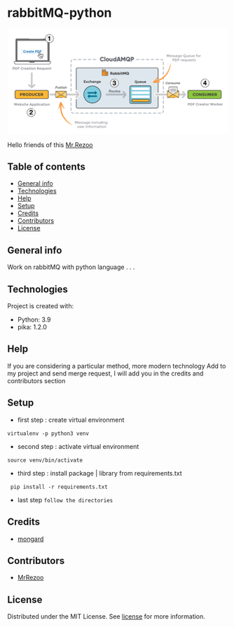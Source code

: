 # rabbitMQ-python

![python](assets/rabbitmq-beginners-updated.png)

Hello friends of this [Mr.Rezoo](https://www.linkedin.com/in/reza-mobaraki/)

## Table of contents

* [General info](#General-info)
* [Technologies](#Technologies)
* [Help](#Help)
* [Setup](#Setup)
* [Credits](#credits)
* [Contributors](#Contributors)
* [License](#license)

## General info

Work on rabbitMQ with python language . . .

## Technologies

Project is created with:

* Python: 3.9
* pika: 1.2.0

## Help

If you are considering a particular method, more modern technology Add to my
project and send merge request, I will add you in the credits and contributors
section

## Setup

* first step : create virtual environment

```shell
virtualenv -p python3 venv 
```

* second step : activate virtual environment

```shell
source venv/bin/activate  
```

* third step : install package | library from requirements.txt

```shell
 pip install -r requirements.txt
```
* last step `follow the directories`

## Credits

* [mongard](https://www.mongard.ir/courses/rabbitmq/episode/352/rabbitmq-more/)

## Contributors

* [MrRezoo](https://github.com/MrRezoo)

## License

Distributed under the MIT License. See [license](LICENSE) for more information.
